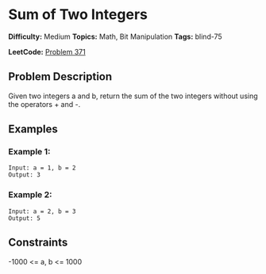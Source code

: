 # Sum of Two Integers

**Difficulty:** Medium
**Topics:** Math, Bit Manipulation
**Tags:** blind-75

**LeetCode:** [Problem 371](https://leetcode.com/problems/sum-of-two-integers/description/)

## Problem Description

Given two integers a and b, return the sum of the two integers without using the operators + and -.

## Examples

### Example 1:

```
Input: a = 1, b = 2
Output: 3
```

### Example 2:

```
Input: a = 2, b = 3
Output: 5
```

## Constraints

-1000 <= a, b <= 1000
